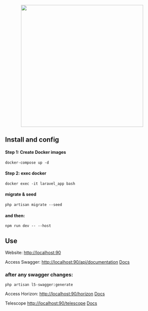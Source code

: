 <p align="center">
    <a href="https://laravel.com" target="_blank">
        <img src="https://raw.githubusercontent.com/laravel/art/master/logo-lockup/5%20SVG/2%20CMYK/1%20Full%20Color/laravel-logolockup-cmyk-red.svg" width="400">
    </a>
</p>

## Install and config
#### Step 1: Create Docker images

```
docker-compose up -d
```
#### Step 2: exec docker

```
docker exec -it laravel_app bash
```

####  migrate & seed
```
php artisan migrate --seed
```

#### and then:
```
npm run dev -- --host
```

## Use

<p>
    Website: <a href="http://localhost:90" target="_blank">http://localhost:90</a>
</p>
<p>
    Access Swagger: <a href="http://localhost:90/api/documentation" target="_blank">http://localhost:90/api/documentation</a> <a href="https://swagger.io/docs/">Docs</a>
</p>

### after any swagger changes:
````
php artisan l5-swagger:generate 
````

<p>
    Access Horizon: <a href="http://localhost:90/horizon" target="_blank">http://localhost:90/horizon</a> <a href="https://laravel.com/docs/11.x/horizon" target="_blank">Docs</a>
</p>

<p>
    Telescope <a href="http://localhost:90/telescope">http://localhost:90/telescope</a> <a href="https://laravel.com/docs/11.x/telescope">Docs</a>
</p>

